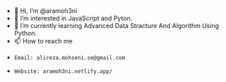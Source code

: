 - 👋 Hi, I’m @aramoh3ni
- 👀 I’m interested in JavaScript and Pyton.
- 🌱 I’m currently learning Advanced Data Stracture And Algorithm Using Python.
- 📫 How to reach me 
-     Email: alireza.mohseni.se@gmail.com
-     Website: aramoh3ni.netlify.app/
